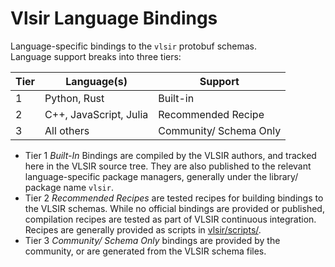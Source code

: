 
# Vlsir Language Bindings 

Language-specific bindings to the `vlsir` protobuf schemas.  
Language support breaks into three tiers: 

| Tier | Language(s)            | Support | 
| ---- | ---------------------- | ------- |
| 1    | Python, Rust           | Built-in    |
| 2    | C++, JavaScript, Julia | Recommended Recipe   |
| 3    | All others             | Community/ Schema Only |   

* Tier 1 *Built-In* Bindings are compiled by the VLSIR authors, and tracked here in the VLSIR source tree. They are also published to the relevant language-specific package managers, generally under the library/ package name `vlsir`. 
* Tier 2 *Recommended Recipes* are tested recipes for building bindings to the VLSIR schemas. While no official bindings are provided or published, compilation recipes are tested as part of VLSIR continuous integration. Recipes are generally provided as scripts in [vlsir/scripts/](../scripts/).
* Tier 3 *Community/ Schema Only* bindings are provided by the community, or are generated from the VLSIR schema files.
